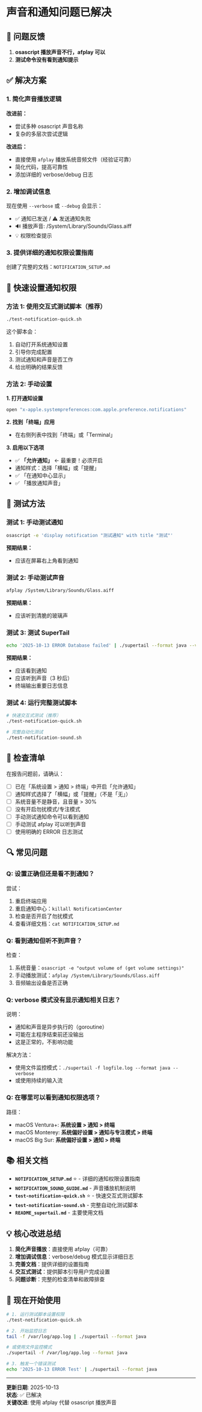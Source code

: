 # 声音和通知问题已解决

## 🎯 问题反馈

1. **osascript 播放声音不行，afplay 可以**
2. **测试命令没有看到通知提示**

## ✅ 解决方案

### 1. 简化声音播放逻辑

**改进前：**
- 尝试多种 osascript 声音名称
- 复杂的多层次尝试逻辑

**改进后：**
- 直接使用 `afplay` 播放系统音频文件（经验证可靠）
- 简化代码，提高可靠性
- 添加详细的 verbose/debug 日志

### 2. 增加调试信息

现在使用 `--verbose` 或 `--debug` 会显示：
- ✅ 通知已发送 / ⚠️ 发送通知失败
- 🔊 播放声音: /System/Library/Sounds/Glass.aiff
- 💡 权限检查提示

### 3. 提供详细的通知权限设置指南

创建了完整的文档：`NOTIFICATION_SETUP.md`

## 🚀 快速设置通知权限

### 方法 1: 使用交互式测试脚本（推荐）

```bash
./test-notification-quick.sh
```

这个脚本会：
1. 自动打开系统通知设置
2. 引导你完成配置
3. 测试通知和声音是否工作
4. 给出明确的结果反馈

### 方法 2: 手动设置

**1. 打开通知设置**
```bash
open "x-apple.systempreferences:com.apple.preference.notifications"
```

**2. 找到「终端」应用**
- 在右侧列表中找到「终端」或「Terminal」

**3. 启用以下选项**
- ✅ **「允许通知」** ← 最重要！必须开启
- 通知样式：选择「横幅」或「提醒」
- ✅ 「在通知中心显示」
- ✅ 「播放通知声音」

## 🧪 测试方法

### 测试 1: 手动测试通知

```bash
osascript -e 'display notification "测试通知" with title "测试"'
```

**预期结果：**
- 应该在屏幕右上角看到通知

### 测试 2: 手动测试声音

```bash
afplay /System/Library/Sounds/Glass.aiff
```

**预期结果：**
- 应该听到清脆的玻璃声

### 测试 3: 测试 SuperTail

```bash
echo '2025-10-13 ERROR Database failed' | ./supertail --format java --verbose
```

**预期结果：**
- 应该看到通知
- 应该听到声音（3 秒后）
- 终端输出重要日志信息

### 测试 4: 运行完整测试脚本

```bash
# 快速交互式测试（推荐）
./test-notification-quick.sh

# 完整自动化测试
./test-notification-sound.sh
```

## 📝 检查清单

在报告问题前，请确认：

- [ ] 已在「系统设置 > 通知 > 终端」中开启「允许通知」
- [ ] 通知样式选择了「横幅」或「提醒」（不是「无」）
- [ ] 系统音量不是静音，且音量 > 30%
- [ ] 没有开启勿扰模式/专注模式
- [ ] 手动测试通知命令可以看到通知
- [ ] 手动测试 afplay 可以听到声音
- [ ] 使用明确的 ERROR 日志测试

## 🔍 常见问题

### Q: 设置正确但还是看不到通知？

尝试：
1. 重启终端应用
2. 重启通知中心：`killall NotificationCenter`
3. 检查是否开启了勿扰模式
4. 查看详细文档：`cat NOTIFICATION_SETUP.md`

### Q: 看到通知但听不到声音？

检查：
1. 系统音量：`osascript -e "output volume of (get volume settings)"`
2. 手动播放测试：`afplay /System/Library/Sounds/Glass.aiff`
3. 音频输出设备是否正确

### Q: verbose 模式没有显示通知相关日志？

说明：
- 通知和声音是异步执行的（goroutine）
- 可能在主程序结束前还没输出
- 这是正常的，不影响功能

解决方法：
- 使用文件监控模式：`./supertail -f logfile.log --format java --verbose`
- 或使用持续的输入流

### Q: 在哪里可以看到通知权限选项？

路径：
- macOS Ventura+: **系统设置 > 通知 > 终端**
- macOS Monterey: **系统偏好设置 > 通知与专注模式 > 终端**
- macOS Big Sur: **系统偏好设置 > 通知 > 终端**

## 📚 相关文档

- **`NOTIFICATION_SETUP.md`** ⭐ - 详细的通知权限设置指南
- **`NOTIFICATION_SOUND_GUIDE.md`** - 声音播放机制说明
- **`test-notification-quick.sh`** ⭐ - 快速交互式测试脚本
- **`test-notification-sound.sh`** - 完整自动化测试脚本
- **`README_supertail.md`** - 主要使用文档

## 💡 核心改进总结

1. **简化声音播放**：直接使用 afplay（可靠）
2. **增加调试信息**：verbose/debug 模式显示详细日志
3. **完善文档**：提供详细的设置指南
4. **交互式测试**：提供脚本引导用户完成设置
5. **问题诊断**：完整的检查清单和故障排查

## 🎉 现在开始使用

```bash
# 1. 运行测试脚本设置权限
./test-notification-quick.sh

# 2. 开始监控日志
tail -f /var/log/app.log | ./supertail --format java

# 或使用文件监控模式
./supertail -f /var/log/app.log --format java

# 3. 触发一个错误测试
echo '2025-10-13 ERROR Test' | ./supertail --format java
```

---

**更新日期**: 2025-10-13  
**状态**: ✅ 已解决  
**关键改进**: 使用 afplay 代替 osascript 播放声音

